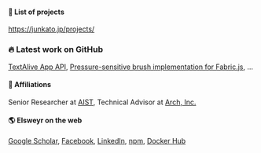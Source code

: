#### 🌟 List of projects
https://junkato.jp/projects/

### 🔥 Latest work on GitHub
[TextAlive App API](https://github.com/TextAliveJp/textalive-app-api), [Pressure-sensitive brush implementation for Fabric.js](https://github.com/arch-inc/fabricjs-psbrush), ...

#### 🏢 Affiliations
Senior Researcher at [AIST](https://www.aist.go.jp/index_en.html), Technical Advisor at [Arch, Inc.](https://research.archinc.jp/en)

#### 🌎 Elsweyr on the web
[Google Scholar](https://scholar.google.com/citations?user=U88aqc8AAAAJ), [Facebook](https://facebook.com/jun.kato), [LinkedIn](https://jp.linkedin.com/in/jkato), [npm](https://www.npmjs.com/~arcatdmz), [Docker Hub](https://hub.docker.com/u/arcatdmz)

<!--
**arcatdmz/arcatdmz** is a ✨ _special_ ✨ repository because its `README.md` (this file) appears on your GitHub profile.

Here are some ideas to get you started:

- 🔭 I’m currently working on ...
- 🌱 I’m currently learning ...
- 👯 I’m looking to collaborate on ...
- 🤔 I’m looking for help with ...
- 💬 Ask me about ...
- 📫 How to reach me: ...
- 😄 Pronouns: ...
- ⚡ Fun fact: ...
-->
